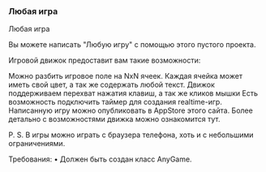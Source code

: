 
### Любая игра

Любая игра

Вы можете написать "Любую игру" с помощью этого пустого проекта.

Игровой движок предоставит вам такие возможности:

Можно разбить игровое поле на NxN ячеек.
Каждая ячейка может иметь свой цвет, а так же содержать любой текст.
Движок поддерживаем перехват нажатия клавиш, а так же кликов мышки
Есть возможность подключить таймер для создания realtime-игр.
Написанную игру можно опубликовать в AppStore этого сайта.
Более детально с возможностями движка можно ознакомится тут.

P. S. В игры можно играть с браузера телефона, хоть и с небольшими ограничениями.

Требования:
•	Должен быть создан класс AnyGame.